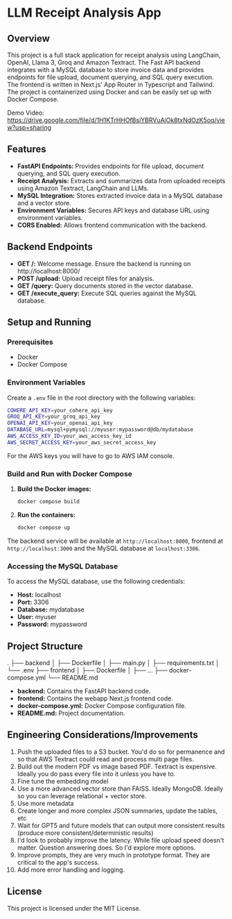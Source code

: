 # LLM Receipt Analysis App

## Overview

This project is a full stack application for receipt analysis using LangChain, OpenAI, Llama 3, Groq and Amazon Textract. The Fast API backend integrates with a MySQL database to store invoice data and provides endpoints for file upload, document querying, and SQL query execution. The frontend is written in Next.js' App Router in Typescript and Tailwind. The project is containerized using Docker and can be easily set up with Docker Compose.

Demo Video: https://drive.google.com/file/d/1H1KTrHHOfBsiYBRVuAjOk8txNdOzK5oq/view?usp=sharing

## Features

- **FastAPI Endpoints:** Provides endpoints for file upload, document querying, and SQL query execution.
- **Receipt Analysis:** Extracts and summarizes data from uploaded receipts using Amazon Textract, LangChain and LLMs.
- **MySQL Integration:** Stores extracted invoice data in a MySQL database and a vector store.
- **Environment Variables:** Secures API keys and database URL using environment variables.
- **CORS Enabled:** Allows frontend communication with the backend.

## Backend Endpoints

- **GET /:** Welcome message. Ensure the backend is running on http://localhost:8000/
- **POST /upload:** Upload receipt files for analysis.
- **GET /query:** Query documents stored in the vector database.
- **GET /execute_query:** Execute SQL queries against the MySQL database.

## Setup and Running

### Prerequisites

- Docker
- Docker Compose

### Environment Variables

Create a `.env` file in the root directory with the following variables:

```sh
COHERE_API_KEY=your_cohere_api_key
GROQ_API_KEY=your_groq_api_key
OPENAI_API_KEY=your_openai_api_key
DATABASE_URL=mysql+pymysql://myuser:mypassword@db/mydatabase
AWS_ACCESS_KEY_ID=your_aws_access_key_id
AWS_SECRET_ACCESS_KEY=your_aws_secret_access_key
```

For the AWS keys you will have to go to AWS IAM console.

### Build and Run with Docker Compose

1. **Build the Docker images:**

    ```sh
    docker compose build
    ```

2. **Run the containers:**

    ```sh
    docker compose up
    ```

The backend service will be available at `http://localhost:8000`, frontend at `http://localhost:3000` and the MySQL database at `localhost:3306`.

### Accessing the MySQL Database

To access the MySQL database, use the following credentials:

- **Host:** localhost
- **Port:** 3306
- **Database:** mydatabase
- **User:** myuser
- **Password:** mypassword

## Project Structure

.
├── backend
│ ├── Dockerfile
│ ├── main.py
│ ├── requirements.txt
│ └── .env
├── frontend
│ ├── Dockerfile
│ ├── ...
├── docker-compose.yml
└── README.md

- **backend:** Contains the FastAPI backend code.
- **frontend:** Contains the webapp Next.js frontend code.
- **docker-compose.yml:** Docker Compose configuration file.
- **README.md:** Project documentation.

## Engineering Considerations/Improvements

1. Push the uploaded files to a S3 bucket. You'd do so for permanence and so that AWS Textract could read and process multi page files.
2. Build out the modern PDF vs image based PDF. Textract is expensive. Ideally you do pass every file into it unless you have to.
3. Fine tune the embedding model
4. Use a more advanced vector store than FAISS. Ideally MongoDB. Ideally so you can leverage relational + vector store.
5. Use more metadata
6. Create longer and more complex JSON summaries, update the tables, etc
7. Wait for GPT5 and future models that can output more consistent results (produce more consistent/deterministic results)
8. I'd look to probably improve the latency. While file upload speed doesn't matter. Question answering does. So I'd explore more options.
9. Improve prompts, they are very much in prototype format. They are critical to the app's success.
10. Add more error handling and logging.

## License

This project is licensed under the MIT License.